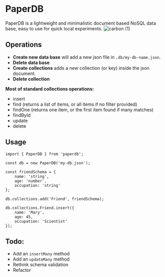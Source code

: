 # PaperDB

PaperDB is a lightweight and minimalistic document based NoSQL data base, easy to use for quick local experiments. 
![carbon (1)](https://github.com/user-attachments/assets/4f300ce8-b880-45ca-b585-cb18f298e740)

## Operations 

- **Create new data base** will add a new json file in `.db/my-db-name.json`.
- **Delete data base**
- **Create collections** adds a new collection (or key) inside the json document.
- **Delete collection**

**Most of standard collections operations:** 

- insert
- find (returns a list of items, or all items if no filter provided)
- findOne (returns one item, or the first item found if many matches)
- findById
- update
- delete

## Usage

```
import { PaperDB } from 'paperdb';

const db = new PaperDB('my-db.json');

const friendSchema = {
    name: 'string',
    age: 'number',
    occupation: 'string'
};

db.collections.add('Friend', friendSchema);

db.collections.Friend.insert({
    name: 'Mary',
    age: 45,
    occupation: 'Scientist'
});
```

## Todo:

- Add an `insertMany` method
- Add an `updateMany` method
- Rethink schema validation
- Refactor
